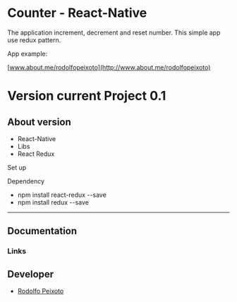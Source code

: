 # Counter - React-Native

The application increment, decrement and reset number. This simple app use redux pattern.

App example: 

[www.about.me/rodolfopeixoto](http://www.about.me/rodolfopeixoto) 

Version current Project 0.1
================

About version
---------------------
- React-Native
 - Libs
  - React Redux

Set up

 Dependency
  - npm install react-redux --save
  - npm install redux --save


---------------------


Documentation
----------------------
 
### Links

Developer
---------------------
-   [Rodolfo Peixoto](http://www.rogpe.me)
